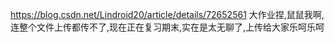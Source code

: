 https://blog.csdn.net/Lindroid20/article/details/72652561
大作业捏,鼠鼠我啊,连整个文件上传都传不了,现在正在复习期末,实在是太无聊了,上传给大家乐呵乐呵
